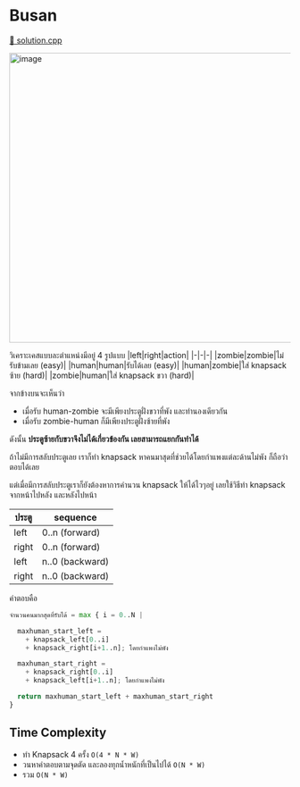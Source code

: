 # Busan

[🎉 solution.cpp](./busan.cpp)

<img width="519" alt="image" src="https://github.com/krist7599555/pretoi19/assets/19445033/37b4cc4f-c20b-48e3-8340-b9663859b097">

วิเคราะเคสแบบละตำแหน่งมีอยู่ 4 รูปแบบ
|left|right|action|
|-|-|-|
|zombie|zombie|ไม่รับข้ามเลย (easy)|
|human|human|รับได้เลย (easy)|
|human|zombie|ใส่ knapsack ซ้าย (hard)|
|zombie|human|ใส่ knapsack ขวา (hard)|

จากข้างบนจะเห็นว่า

- เมื่อรับ human-zombie จะมีเพียงประตูฝั่งขวาที่พัง และทำนองเดียวกัน
- เมื่อรับ zombie-human ก็มีเพียงประตูฝั่งซ้ายที่พัง

ดังนั้น **ประตูซ้ายกับขวาจึงไม่ได้เกี่ยวข้องกัน เลยสามารถแยกกันทำได้**

ถ้าไม่มีการสลับประตูเลย เราก็ทำ knapsack หาคนมาสุดที่ช่วยได้โดยกำแพงแต่ละด้านไม่พัง ก็ถือว่าตอบได้เลย

แต่เมื่อมีการสลับประตูเราก็ยังต้องหาการคำนวน knapsack ให้ได้ไวๆอยู่ เลยใช้วิธีทำ knapsack จากหน้าไปหลัง และหลังไปหน้า

| ประตู | sequence        |
| ----- | --------------- |
| left  | 0..n (forward)  |
| right | 0..n (forward)  |
| left  | n..0 (backward) |
| right | n..0 (backward) |

คำตอบคือ

```python
จำนวนคนมากสุดที่รับได้ = max { i = 0..N |

  maxhuman_start_left =
    + knapsack_left[0..i]
    + knapsack_right[i+1..n]; โดยกำแพงไม่พัง

  maxhuman_start_right =
    + knapsack_right[0..i]
    + knapsack_left[i+1..n]; โดยกำแพงไม่พัง

  return maxhuman_start_left + maxhuman_start_right
}
```

## Time Complexity

- ทำ Knapsack 4 ครั้ง `O(4 * N * W)`
- วนหาคำตอบตามจุดตัด และลองทุกน้ำหนักที่เป็นไปได้ `O(N * W)`
- รวม `O(N * W)`
